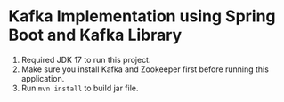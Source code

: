 # Kafka Implementation using Spring Boot and Kafka Library

1. Required JDK 17 to run this project.
2. Make sure you install Kafka and Zookeeper first before running this application.
3. Run `mvn install` to build jar file.